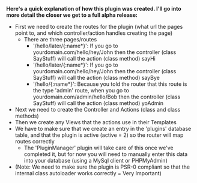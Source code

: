 **Here's a quick explanation of how this plugin was created. I'll go into more detail the closer we get to a full alpha release:**

* First we need to create the routes for the plugin (what url the pages point to, and which controller/action handles creating the page)
    * There are three pages/routes
        * '/hello/later/{:name*}': If you go to yourdomain.com/hello/hey/John then the controller (class SayStuff) will call the action (class method) sayHi
        * '/hello/later/{:name*}': If you go to yourdomain.com/hello/hey/John then the controller (class SayStuff) will call the action (class method) sayBye
        * '/hello/{:name*}': Because you told the router that this route is the type 'admin' route, when you go to yourdomain.com/admin/hello/Bob then the controller (class SayStuff) will call the action (class method) yoAdmin
* Next we need to create the Controller and Actions (class and class methods)
* Then we create any Views that the actions use in their Templates
* We have to make sure that we create an entry in the 'plugins' database table, and that the plugin is active (active = 2) so the router will map routes correctly
    * The 'PluginManager' plugin will take care of this once we've completed it, but for now you will need to manually enter this data into your database (using a MySql client or PHPMyAdmin)
* (Note: We need to make sure the plugin is PSR-0 compliant so that the internal class autoloader works correctly = Very Important)
